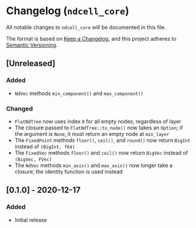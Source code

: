 # Changelog (`ndcell_core`)

All notable changes to `ndcell_core` will be documented in this file.

The format is based on [Keep a Changelog](https://keepachangelog.com/en/1.0.0/), and this project adheres to [Semantic Versioning](https://semver.org/spec/v2.0.0.html).

## [Unreleased]

### Added

- `NdVec` methods `min_component()` and `max_component()`

### Changed

- `FlatNdTree` now uses index `0` for all empty nodes, regardless of layer
- The closure passed to `FlatNdTree::to_node()` now takes an `Option`; if the argument is `None`, it must return an empty node at `min_layer`
- The `FixedPoint` methods `floor()`, `ceil()`, and `round()` now return `BigInt` instead of `(BigInt, f64)`
- The `FixedVec` methods `floor()` and `ceil()` now return `BigVec` instead of `(BigVec, FVec)`
- The `NdVec` methods `min_axis()` and `max_axis()` now longer take a closure; the identity function is used instead

## [0.1.0] - 2020-12-17

### Added

- Initial release
